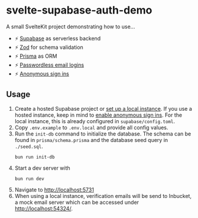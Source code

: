 svelte-supabase-auth-demo
=========================

A small SvelteKit project demonstrating how to use...

* :zap: [Supabase](https://supabase.com/) as serverless backend
* :zap: [Zod](https://github.com/colinhacks/zod) for schema validation
* :zap: [Prisma](https://www.prisma.io/) as ORM
* :zap: [Passwordless email logins](https://supabase.com/docs/guides/auth/auth-email-passwordless)
* :zap: [Anonymous sign ins](https://supabase.com/docs/guides/auth/auth-anonymous)

Usage
-----

1. Create a hosted Supabase project or [set up a local instance](https://supabase.com/docs/guides/local-development). If you use a hosted instance, keep in mind to [enable anonymous sign ins](https://supabase.com/docs/guides/auth/auth-anonymous#sign-in-anonymously). For the local instance, this is already configured in `supabase/config.toml`.
1. Copy `.env.example` to `.env.local` and provide all config values.
1. Run the `init-db` command to initialize the database. The schema can be found in `prisma/schema.prisma` and the database seed query in `./seed.sql`.
   ```
   bun run init-db
   ```
1. Start a dev server with
   ```
   bun run dev
   ```
1. Navigate to [http://localhost:5731](http://localhost:5731)
1. When using a local instance, verification emails will be send to Inbucket, a mock email server which can be accessed under [http://localhost:54324/](http://localhost:54324/).